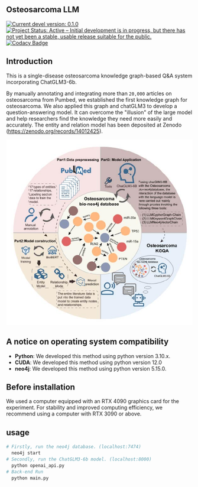 ## Osteosarcoma LLM 

[![Current devel version: 0.1.0](https://img.shields.io/badge/devel%20version-0.1.0-blue.svg)](https://github.com/L-0606/Osteosarcoma_KGQA/)
[![Project Status: Active – Initial development is in progress, but there has not yet been a stable, usable release suitable for the public.](https://www.repostatus.org/badges/latest/active.svg)](https://www.repostatus.org/#active)
[![Codacy Badge](https://app.codacy.com/project/badge/Grade/d56c45093bf9466caeb471bf8ab44e60)](https://app.codacy.com/gh/L-0606/Osteosarcoma_KGQA/dashboard?utm_source=gh&utm_medium=referral&utm_content=&utm_campaign=Badge_grade)

## Introduction

This is a single-disease osteosarcoma knowledge graph-based Q&A system incorporating ChatGLM3-6b.

By manually annotating and integrating more than `20,000` articles on osteosarcoma from Pumbed, we established the first knowledge graph for osteosarcoma. We also applied this graph and chatGLM3 to develop a question-answering model. It can overcome the "illusion" of the large model and help researchers find the knowledge they need more easily and accurately. The entity and relation model has been deposited at Zenodo (https://zenodo.org/records/14012425).

![A simple schema of the labyrinth](figures/Figure1.jpg)

## A notice on operating system compatibility
- **Python**: We developed this method using python version 3.10.x.
- **CUDA**:  We developed this method using python version 12.0
- **neo4j**:  We developed this method using python version 5.15.0.

## Before installation
We used a computer equipped with an RTX 4090 graphics card for the experiment. For stability and improved computing efficiency, we recommend using a computer with RTX 3090 or above.
## usage
``` bash
# Firstly, run the neo4j database. (localhost:7474) 
  neo4j start
# Secondly, run the ChatGLM3-6b model. (localhost:8000) 
  python openai_api.py 
# Back-end Run 
  python main.py 
```


